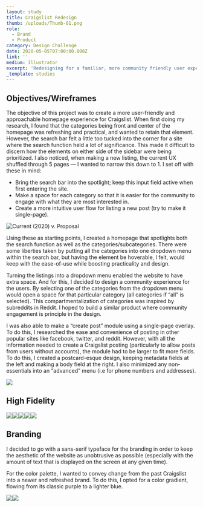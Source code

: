 ```yaml
---
layout: study
title: Craigslist Redesign
thumb: /uploads/Thumb-01.png
role:
  - Brand
  - Product
category: Design Challenge
date: 2020-05-05T07:00:00.000Z
link: ''
medium: Illustrator
excerpt: 'Redesigning for a familiar, more community friendly user experience.'
_template: studies
---
```





## Objectives/Wireframes

The objective of this project was to create a more user-friendly and approachable homepage experience for Craigslist. When first doing my research, I found that the categories being front and center of the homepage was refreshing and practical, and wanted to retain that element. However, the search bar felt a little too tucked into the corner for a site where the search function held a lot of significance. This made it difficult to discern how the elements on either side of the sidebar were being prioritized. I also noticed, when making a new listing, the current UX shuffled through 5 pages — I wanted to narrow this down to 1. I set off with these in mind:

* Bring the search bar into the spotlight; keep this input field active when first entering the site.
* Make a space for each category so that it is easier for the community to engage with what they are most interested in.
* Create a more intuitive user flow for listing a new post (try to make it single-page).

![Current (2020) v. Proposal](https://eunsoolee.co/uploads/WireframeInitial2-01.png)

Using these as starting points, I created a homepage that spotlights both the search function as well as the categories/subcategories. There were some liberties taken by putting all the categories into one dropdown menu within the search bar, but having the element be hoverable, I felt, would keep with the ease-of-use while boosting practicality and design.

Turning the listings into a dropdown menu enabled the website to have extra space. And for this, I decided to design a community experience for the users. By selecting one of the categories from the dropdown menu would open a space for that particular category (all categories if “all” is selected). This compartmentalization of categories was inspired by subreddits in Reddit. I hoped to build a similar product where community engagement is principle in the design.

I was also able to make a “create post” module using a single-page overlay. To do this, I researched the ease and convenience of posting in other popular sites like facebook, twitter, and reddit. However, with all the information needed to create a Craigslist posting (particularly to allow posts from users without accounts), the module had to be larger to fit more fields. To do this, I created a postcard-esque design, keeping metadata fields at the left and making a body field at the right. I also minimized any non-essentials into an “advanced” menu (i.e for phone numbers and addresses).

![](https://eunsoolee.co/uploads/Untitled-2-01.png)

## High Fidelity

![](https://eunsoolee.co/uploads/Craigslist%20wireframe-05.png)![](https://eunsoolee.co/uploads/Craigslist%20wireframe-08.png)![](https://eunsoolee.co/uploads/Craigslist%20wireframe-06.png)![](https://eunsoolee.co/uploads/Craigslist%20wireframe-09.png)![](https://eunsoolee.co/uploads/Craigslist%20wireframe-07.png)

## Branding

I decided to go with a sans-serif typeface for the branding in order to keep the aesthetic of the website as unobtrusive as possible (especially with the amount of text that is displayed on the screen at any given time).

For the color palette, I wanted to convey change from the past Craigslist into a newer and refreshed brand. To do this, I opted for a color gradient, flowing from its classic purple to a lighter blue.

![](https://eunsoolee.co/uploads/Branding-01.png)![](https://eunsoolee.co/uploads/Branding-02.png)
